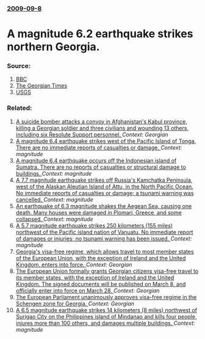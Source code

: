 ### [2009-09-8](/news/2009/09/8/index.md)

#  A magnitude 6.2 earthquake strikes northern Georgia. 




### Source:

1. [BBC](http://news.bbc.co.uk/1/hi/world/europe/8243148.stm)
2. [The Georgian Times](http://www.geotimes.ge/index.php?m=home&newsid=18181)
3. [USGS](http://earthquake.usgs.gov/eqcenter/recenteqsww/Quakes/us2009lgbw.php#details)

### Related:

1. [ A suicide bomber attacks a convoy in Afghanistan's Kabul province, killing a Georgian soldier and three civilians and wounding 13 others, including six Resolute Support personnel. ](/news/2017/08/3/a-suicide-bomber-attacks-a-convoy-in-afghanistan-s-kabul-province-killing-a-georgian-soldier-and-three-civilians-and-wounding-13-others-i.md) _Context: Georgian_
2. [A magnitude 6.4 earthquake strikes west of the Pacific Island of Tonga. There are no immediate reports of casualties or damage. ](/news/2017/08/19/a-magnitude-6-4-earthquake-strikes-west-of-the-pacific-island-of-tonga-there-are-no-immediate-reports-of-casualties-or-damage.md) _Context: magnitude_
3. [A magnitude 6.4 earthquake occurs off the Indonesian island of Sumatra. There are no reports of casualties or structural damage to buildings. ](/news/2017/08/13/a-magnitude-6-4-earthquake-occurs-off-the-indonesian-island-of-sumatra-there-are-no-reports-of-casualties-or-structural-damage-to-buildings.md) _Context: magnitude_
4. [A 7.7 magnitude earthquake strikes off Russia's Kamchatka Peninsula, west of the Alaskan Aleutian Island of Attu, in the North Pacific Ocean. No immediate reports of casualties or damage; a tsunami warning was cancelled. ](/news/2017/07/18/a-7-7-magnitude-earthquake-strikes-off-russia-s-kamchatka-peninsula-west-of-the-alaskan-aleutian-island-of-attu-in-the-north-pacific-ocean.md) _Context: magnitude_
5. [An earthquake of 6.3 magnitude shakes the Aegean Sea, causing one death. Many houses were damaged in Plomari, Greece, and some collapsed. ](/news/2017/06/12/an-earthquake-of-6-3-magnitude-shakes-the-aegean-sea-causing-one-death-many-houses-were-damaged-in-plomari-greece-and-some-collapsed.md) _Context: magnitude_
6. [A 5.7 magnitude earthquake strikes 250 kilometers (155 miles) northwest of the Pacific island nation of Vanuatu. No immediate report of damages or injuries; no tsunami warning has been issued. ](/news/2017/04/17/a-5-7-magnitude-earthquake-strikes-250-kilometers-155-miles-northwest-of-the-pacific-island-nation-of-vanuatu-no-immediate-report-of-dama.md) _Context: magnitude_
7. [Georgia's visa-free regime, which allows travel to most member states of the European Union, with the exception of Ireland and the United Kingdom, enters into force. ](/news/2017/03/28/georgia-s-visa-free-regime-which-allows-travel-to-most-member-states-of-the-european-union-with-the-exception-of-ireland-and-the-united-ki.md) _Context: Georgian_
8. [The European Union formally grants Georgian citizens visa-free travel to its member states, with the exception of Ireland and the United Kingdom. The signed documents will be published on March 8, and officially enter into force on March 28. ](/news/2017/03/1/the-european-union-formally-grants-georgian-citizens-visa-free-travel-to-its-member-states-with-the-exception-of-ireland-and-the-united-kin.md) _Context: Georgian_
9. [The European Parliament unanimously approves visa-free regime in the Schengen zone for Georgia. ](/news/2017/02/2/the-european-parliament-unanimously-approves-visa-free-regime-in-the-schengen-zone-for-georgia.md) _Context: Georgian_
10. [A 6.5 magnitude earthquake strikes 14 kilometers (8 miles) northwest of Surigao City on the Philippines island of Mindanao and kills four people, injures more than 100 others, and damages multiple buildings. ](/news/2017/02/10/a-6-5-magnitude-earthquake-strikes-14-kilometers-8-miles-northwest-of-surigao-city-on-the-philippines-island-of-mindanao-and-kills-four-pe.md) _Context: magnitude_
